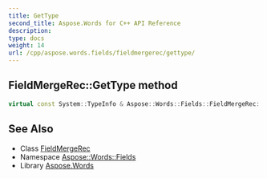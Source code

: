 ```yaml
---
title: GetType
second_title: Aspose.Words for C++ API Reference
description: 
type: docs
weight: 14
url: /cpp/aspose.words.fields/fieldmergerec/gettype/
---
```

## FieldMergeRec::GetType method




```cpp
virtual const System::TypeInfo & Aspose::Words::Fields::FieldMergeRec::GetType() const override
```

## See Also

* Class [FieldMergeRec](../)
* Namespace [Aspose::Words::Fields](../../)
* Library [Aspose.Words](../../../)
